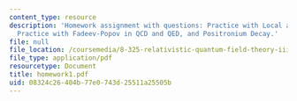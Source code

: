 ```yaml
---
content_type: resource
description: 'Homework assignment with questions: Practice with Local and Global Symmetry,
  Practice with Fadeev-Popov in QCD and QED, and Positronium Decay.'
file: null
file_location: /coursemedia/8-325-relativistic-quantum-field-theory-iii-spring-2007/08324c26404b77e0743d25511a25505b_homework1.pdf
file_type: application/pdf
resourcetype: Document
title: homework1.pdf
uid: 08324c26-404b-77e0-743d-25511a25505b
---
```

